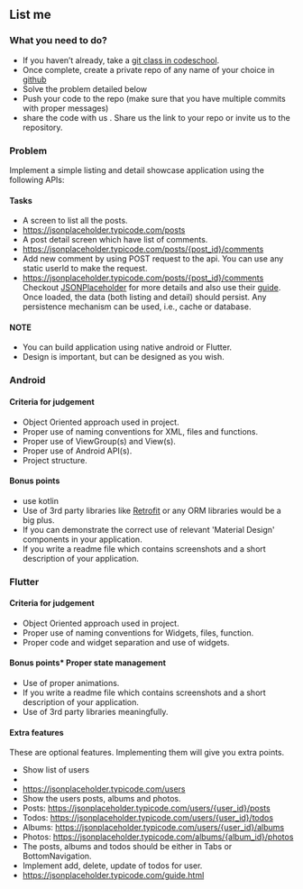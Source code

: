 ## List me
### What you need to do?
* If you haven’t already, take a [git class in codeschool](https://www.codeschool.com/courses/trygit).
* Once complete, create a private repo of any name of your choice in [github](https://github.com/)
* Solve the problem detailed below
* Push your code to the repo (make sure that you have multiple commits with proper messages)
* share the code with us . Share us the link to your repo or invite us to the repository.
### Problem
Implement a simple listing and detail showcase application using the following APIs:
#### Tasks
* A screen to list all the posts.
* https://jsonplaceholder.typicode.com/posts
* A post detail screen which have list of comments.
* https://jsonplaceholder.typicode.com/posts/{post_id}/comments
* Add new comment by using POST request to the api. You can use any static userId to make the
request.
* https://jsonplaceholder.typicode.com/posts/{post_id}/comments
Checkout [JSONPlaceholder](https://jsonplaceholder.typicode.com/) for more details and also use
their [guide](https://jsonplaceholder.typicode.com/guide/).
Once loaded, the data (both listing and detail) should persist. Any persistence mechanism can be
used, i.e., cache or database.
#### NOTE
* You can build application using native android or Flutter.
* Design is important, but can be designed as you wish.
### Android
#### Criteria for judgement
* Object Oriented approach used in project.
* Proper use of naming conventions for XML, files and functions.
* Proper use of ViewGroup(s) and View(s).
* Proper use of Android API(s).
* Project structure.
#### Bonus points
* use kotlin
* Use of 3rd party libraries like [Retrofit](http://square.github.io/retrofit/) or any ORM libraries
would be a big plus.
* If you can demonstrate the correct use of relevant 'Material Design' components in your
application.
* If you write a readme file which contains screenshots and a short description of your application.
### Flutter
#### Criteria for judgement
* Object Oriented approach used in project.
* Proper use of naming conventions for Widgets, files, function.
* Proper code and widget separation and use of widgets.
#### Bonus points* Proper state management
* Use of proper animations.
* If you write a readme file which contains screenshots and a short description of your application.
* Use of 3rd party libraries meaningfully.
#### Extra features
These are optional features. Implementing them will give you extra points.
* Show list of users
*
* https://jsonplaceholder.typicode.com/users
* Show the users posts, albums and photos.
* Posts: https://jsonplaceholder.typicode.com/users/{user_id}/posts
* Todos: https://jsonplaceholder.typicode.com/users/{user_id}/todos
* Albums: https://jsonplaceholder.typicode.com/users/{user_id}/albums
* Photos: https://jsonplaceholder.typicode.com/albums/{album_id}/photos
* The posts, albums and todos should be either in Tabs or BottomNavigation.
* Implement add, delete, update of todos for user.
* https://jsonplaceholder.typicode.com/guide.html